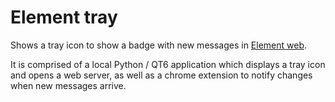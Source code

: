 Element tray
==========

Shows a tray icon to show a badge with new messages in [Element web](https://app.element.io).

It is comprised of a local Python / QT6 application which displays a tray icon and opens a web server, as well as a chrome extension to notify changes when new messages arrive.